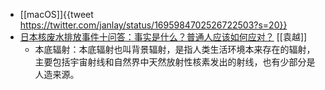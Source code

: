 - [[macOS]]{{tweet https://twitter.com/janlay/status/1695984702526722503?s=20}}
- [日本核废水排放事件十问答：事实是什么？普通人应该如何应对？](https://www.wainao.me/wainao-reads/QA-Japans-nuclear-wastewater-discharge-incident-08282023) [[袁越]]
	- 本底辐射：本底辐射也叫背景辐射，是指人类生活环境本来存在的辐射，主要包括宇宙射线和自然界中天然放射性核素发出的射线，也有少部分是人造来源。